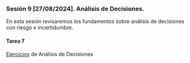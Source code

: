 ### Sesión 9 [27/08/2024]. Análisis de Decisiones. 

En esta sesión revisaremos los fundamentos sobre análisis de decisiones con riesgo e incertidumbre.

#### Tarea 7
[Ejercicios](https://docs.google.com/document/d/1wVcqLxhBjmvVNzgZeFo0RqU6bo4pGHtWnaemdwucVKY/edit?usp=sharing) de Análisis de Decisiones

